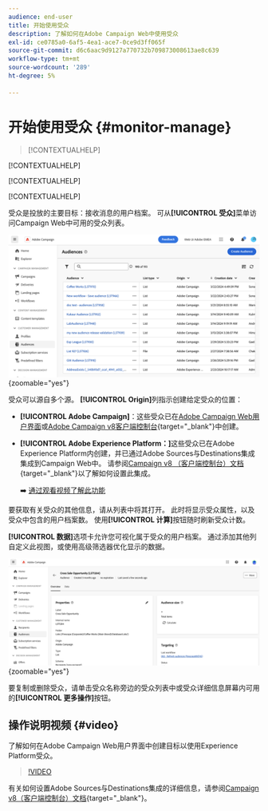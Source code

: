 ```yaml
---
audience: end-user
title: 开始使用受众
description: 了解如何在Adobe Campaign Web中使用受众
exl-id: ce0785a0-6af5-4ea1-ace7-0ce9d3ff065f
source-git-commit: d6c6aac9d9127a770732b709873008613ae8c639
workflow-type: tm+mt
source-wordcount: '289'
ht-degree: 5%

---
```


# 开始使用受众 {#monitor-manage}

>[!CONTEXTUALHELP]
>
[!CONTEXTUALHELP]

[!CONTEXTUALHELP]

[!CONTEXTUALHELP]

受众是投放的主要目标：接收消息的用户档案。 可从&#x200B;**[!UICONTROL 受众]**&#x200B;菜单访问Campaign Web中可用的受众列表。

![显示Campaign Web中可用受众列表的屏幕截图。](assets/audiences-list.png){zoomable="yes"}

受众可以源自多个源。 **[!UICONTROL Origin]**&#x200B;列指示创建给定受众的位置：

* **[!UICONTROL Adobe Campaign]**：这些受众已在[Adobe Campaign Web用户界面](create-audience.md)或[Adobe Campaign v8客户端控制台](https://experienceleague.adobe.com/docs/campaign/campaign-v8/audience/create-audiences/create-audiences.html){target="_blank"}中创建。

* **[!UICONTROL Adobe Experience Platform：]**&#x200B;这些受众已在Adobe Experience Platform内创建，并已通过Adobe Sources与Destinations集成集成到Campaign Web中。 请参阅[Campaign v8 （客户端控制台）文档](https://experienceleague.adobe.com/docs/campaign/campaign-v8/connect/ac-aep/ac-aep.html){target="_blank"}以了解如何设置此集成。

  ➡️ [通过观看视频了解此功能](#video)

要获取有关受众的其他信息，请从列表中将其打开。 此时将显示受众属性，以及受众中包含的用户档案数。 使用&#x200B;**[!UICONTROL 计算]**&#x200B;按钮随时刷新受众计数。

**[!UICONTROL 数据]**&#x200B;选项卡允许您可视化属于受众的用户档案。 通过添加其他列自定义此视图，或使用高级筛选器优化显示的数据。

![显示受众详细信息（包括个人资料和自定义选项）的屏幕截图。](assets/audiences-details.png){zoomable="yes"}

要复制或删除受众，请单击受众名称旁边的受众列表中或受众详细信息屏幕内可用的&#x200B;**[!UICONTROL 更多操作]**&#x200B;按钮。

## 操作说明视频 {#video}

了解如何在Adobe Campaign Web用户界面中创建目标以使用Experience Platform受众。

>[!VIDEO](https://video.tv.adobe.com/v/3427635?quality=12)

有关如何设置Adobe Sources与Destinations集成的详细信息，请参阅[Campaign v8（客户端控制台）文档](https://experienceleague.adobe.com/docs/campaign/campaign-v8/connect/ac-aep/ac-aep.html){target="_blank"}。